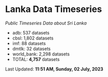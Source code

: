 # Lanka Data Timeseries
*Public Timeseries Data about Sri Lanka*

* adb: 537 datasets
* cbsl: 1,802 datasets
* imf: 88 datasets
* dmtlk: 32 datasets
* world_bank: 2,298 datasets
* TOTAL: **4,757** datasets

Last Updated: **11:51 AM, Sunday, 02 July, 2023**